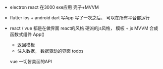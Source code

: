- electron react 在3000
  exe应用 壳子+MVVM

- flutter ios + android
  dart  写App
  写了一次之后， 可以在所有平台都运行

- react / vue  都是在做界面
  react的风格 硬派的js风格，
  模板 + js MVVM 合成
  函数式组件 App()
  - 返回模板
  - 注入数据， 数据驱动的界面
  todos

  vue 一切皆美丽的API